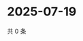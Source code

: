 # 2025-07-19

共 0 条

<!-- BEGIN ZHIHUQUESTIONS -->
<!-- 最后更新时间 Sat Jul 19 2025 13:14:57 GMT+0800 (China Standard Time) -->

<!-- END ZHIHUQUESTIONS -->
